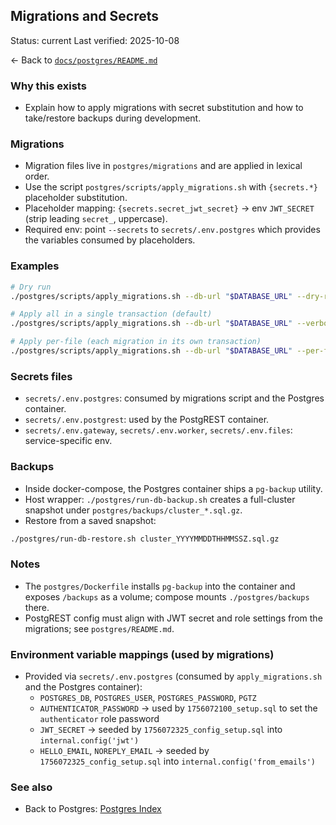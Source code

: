 ## Migrations and Secrets

Status: current
Last verified: 2025-10-08

← Back to [`docs/postgres/README.md`](./README.md)

### Why this exists

- Explain how to apply migrations with secret substitution and how to take/restore backups during development.

### Migrations

- Migration files live in `postgres/migrations` and are applied in lexical order.
- Use the script `postgres/scripts/apply_migrations.sh` with `{secrets.*}` placeholder substitution.
- Placeholder mapping: `{secrets.secret_jwt_secret}` → env `JWT_SECRET` (strip leading `secret_`, uppercase).
- Required env: point `--secrets` to `secrets/.env.postgres` which provides the variables consumed by placeholders.

### Examples

```bash
# Dry run
./postgres/scripts/apply_migrations.sh --db-url "$DATABASE_URL" --dry-run --verbose

# Apply all in a single transaction (default)
./postgres/scripts/apply_migrations.sh --db-url "$DATABASE_URL" --verbose

# Apply per-file (each migration in its own transaction)
./postgres/scripts/apply_migrations.sh --db-url "$DATABASE_URL" --per-file --verbose
```

### Secrets files

- `secrets/.env.postgres`: consumed by migrations script and the Postgres container.
- `secrets/.env.postgrest`: used by the PostgREST container.
- `secrets/.env.gateway`, `secrets/.env.worker`, `secrets/.env.files`: service-specific env.

### Backups

- Inside docker-compose, the Postgres container ships a `pg-backup` utility.
- Host wrapper: `./postgres/run-db-backup.sh` creates a full-cluster snapshot under `postgres/backups/cluster_*.sql.gz`.
- Restore from a saved snapshot:

```bash
./postgres/run-db-restore.sh cluster_YYYYMMDDTHHMMSSZ.sql.gz
```

### Notes

- The `postgres/Dockerfile` installs `pg-backup` into the container and exposes `/backups` as a volume; compose mounts `./postgres/backups` there.
- PostgREST config must align with JWT secret and role settings from the migrations; see `postgres/README.md`.

### Environment variable mappings (used by migrations)

- Provided via `secrets/.env.postgres` (consumed by `apply_migrations.sh` and the Postgres container):
  - `POSTGRES_DB`, `POSTGRES_USER`, `POSTGRES_PASSWORD`, `PGTZ`
  - `AUTHENTICATOR_PASSWORD` → used by `1756072100_setup.sql` to set the `authenticator` role password
  - `JWT_SECRET` → seeded by `1756072325_config_setup.sql` into `internal.config('jwt')`
  - `HELLO_EMAIL`, `NOREPLY_EMAIL` → seeded by `1756072325_config_setup.sql` into `internal.config('from_emails')`

### See also

- Back to Postgres: [Postgres Index](README.md)
